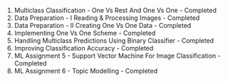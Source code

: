 01. Multiclass Classification - One Vs Rest And One Vs One - Completed
02. Data Preparation - I Reading & Processing Images - Completed
03. Data Preparation - II Creating One Vs One Data - Completed
04. Implementing One Vs One Scheme - Completed
05. Handling Multiclass Predictions Using Binary Classifier - Completed
06. Improving Classification Accuracy - Completed
07. ML Assignment 5 - Support Vector Machine For Image Classification - Completed
08. ML Assignment 6 - Topic Modelling - Completed

